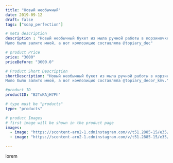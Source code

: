 ```yaml
---
title: "Новый необычный"
date: 2019-09-12
draft: false
tags: ["soap_perfection"]

# meta description
description : "Новый необычный букет из мыла ручной работы в корзиночке, совместная работа с @topiary_decor_kmv
Мыло было залито мной, а вот композицию составляла @topiary_dec"

# product Price
price: "3000"
priceBefore: "3600.0"

# Product Short Description
shortDescription: "Новый необычный букет из мыла ручной работы в корзиночке, совместная работа с @topiary_decor_kmv
Мыло было залито мной, а вот композицию составляла @topiary_decor_kmv."

#product ID
productID: "B2TuKAjH7Ph"

# type must be "products"
type: "products"

# product Images
# first image will be shown in the product page
images:
  - image: "https://scontent-arn2-1.cdninstagram.com/v/t51.2885-15/e35/69025632_2243928552403603_7932592331694368713_n.jpg?se=8&tp=1&_nc_ht=scontent-arn2-1.cdninstagram.com&_nc_cat=107&_nc_ohc=cvBZAV6zop4AX-_EbfY&ccb=7-4&oh=63b726d46b25c2ac00138cfab25fa45c&oe=6083D890&ig_cache_key=MjEzMTI1MDA0NDE0MjA4MTkyMw%3D%3D.2-ccb7-4"
  - image: "https://scontent-arn2-1.cdninstagram.com/v/t51.2885-15/e35/70576352_2465036120382784_2307177984405730158_n.jpg?se=8&tp=1&_nc_ht=scontent-arn2-1.cdninstagram.com&_nc_cat=104&_nc_ohc=YGPum4RcMFMAX-Xtg6D&ccb=7-4&oh=4f6a64ccd15d4c43f37a03b93ba53829&oe=608366DF&ig_cache_key=MjEzMTI1MDA0NDEyNTEzODAxMQ%3D%3D.2-ccb7-4"

---
```

lorem
